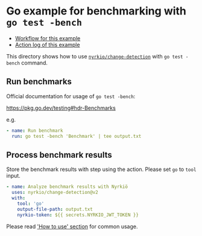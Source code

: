 Go example for benchmarking with `go test -bench`
=================================================

- [Workflow for this example](../../.github/workflows/go.yml)
- [Action log of this example](https://github.com/nyrkio/change-detection/actions?query=workflow%3A%22Go+Example%22)

This directory shows how to use [`nyrkio/change-detection`](https://github.com/nyrkio/change-detection)
with `go test -bench` command.

## Run benchmarks

Official documentation for usage of `go test -bench`:

https://pkg.go.dev/testing#hdr-Benchmarks

e.g.

```yaml
- name: Run benchmark
  run: go test -bench 'Benchmark' | tee output.txt
```

## Process benchmark results

Store the benchmark results with step using the action. Please set `go` to `tool` input.

```yaml
- name: Analyze benchmark results with Nyrkiö
  uses: nyrkio/change-detection@v2
  with:
    tool: 'go'
    output-file-path: output.txt
    nyrkio-token: ${{ secrets.NYRKIO_JWT_TOKEN }}
```

Please read ['How to use' section](https://github.com/nyrkio/change-detection#how-to-use) for common usage.
